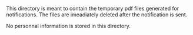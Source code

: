 This directory is meant to contain the temporary pdf files generated for notifications. The files are imeadiately deleted after the notification is sent.

No personnal information is stored in this directory.
